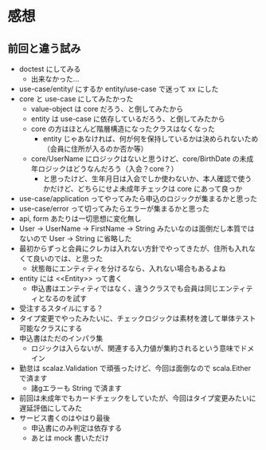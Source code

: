 # 感想
## 前回と違う試み
+ doctest にしてみる
  + 出来なかった...
+ use-case/entity/ にするか entity/use-case で迷って xx にした
+ core と use-case にしてみたかった
  + value-object は core だろう、と倒してみたから
  + entity は use-case に依存しているだろう、と倒してみたから
  + core の方はほとんど階層構造になったクラスはなくなった
    + entity じゃあなければ、何が何を保持しているかは決められないため（会員に住所が入るのか否か等）
  + core/UserName にロジックはないと思うけど、core/BirthDate の未成年ロジックはどうなんだろう（入会？core？）
    + と思ったけど、生年月日は入会でしか使わないか、本人確認で使うかだけど、どちらにせよ未成年チェックは core にあって良っか
+ use-case/application ってやってみたら申込のロジックが集まるかと思った
+ use-case/error って切ってみたらエラーが集まるかと思った
+ api, form あたりは一切思想に変化無し
+ User -> UserName -> FirstName -> String みたいなのは面倒だし本質ではないので User -> String に省略した
+ 最初からずっと会員にクレカは入れない方針でやってきたが、住所も入れなくて良いのでは、と思った
  + 状態毎にエンティティを分けるなら、入れない場合もあるよね
+ entity には &lt;&lt;Entity&gt;&gt; って書く
  + 申込書はエンティティではなく、違うクラスでも会員は同じエンティティとなるのを試す
+ 受注するスタイルにする？
+ タイプ変更でやったみたいに、チェックロジックは素材を渡して単体テスト可能なクラスにする
+ 申込書はただのインパラ集
  + ロジックは入らないが、関連する入力値が集約されるという意味でドメイン
+ 勤怠は scalaz.Validation で頑張ったけど、今回は面倒なので scala.Either で済ます
  + 諸gエラーも String で済ます
+ 前回は未成年でもカードチェックをしていたが、今回はタイプ変更みたいに遅延評価にしてみた
+ サービス書くのはやはり最後
  + 申込書にのみ判定は依存する
  + あとは mock 書いただけ
